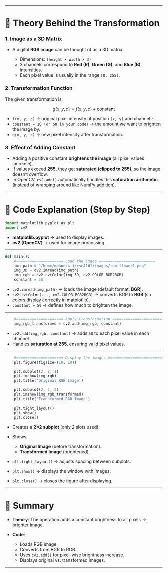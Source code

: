 
---

# 📘 Theory Behind the Transformation

### 1. Image as a 3D Matrix

* A digital **RGB image** can be thought of as a 3D matrix:

  * Dimensions: `(height × width × 3)`
  * 3 channels correspond to **Red (R)**, **Green (G)**, and **Blue (B)** intensities.
  * Each pixel value is usually in the range `[0, 255]`.

### 2. Transformation Function

The given transformation is:

$$
g(x, y, c) = f(x, y, c) + \text{constant}
$$

* `f(x, y, c)` → original pixel intensity at position `(x, y)` and channel `c`.
* `constant = 10 (or 50 in your code)` → the amount we want to brighten the image by.
* `g(x, y, c)` → new pixel intensity after transformation.

### 3. Effect of Adding Constant

* Adding a positive constant **brightens the image** (all pixel values increase).
* If values exceed **255**, they get **saturated (clipped to 255)**, so the image doesn’t overflow.
* In OpenCV, `cv2.add()` automatically handles this **saturation arithmetic** (instead of wrapping around like NumPy addition).

---

# 📜 Code Explanation (Step by Step)

```python
import matplotlib.pyplot as plt
import cv2
```

* **matplotlib.pyplot** → used to display images.
* **cv2 (OpenCV)** → used for image processing.

---

```python
def main():
    #===================== Load the image =========================
    img_path = "/home/mohon/4_1/cse4161/images/rgb_flower1.png"
    img_3D = cv2.imread(img_path)    
    img_rgb = cv2.cvtColor(img_3D, cv2.COLOR_BGR2RGB)
    constant = 50
```

* `cv2.imread(img_path)` → loads the image (default format: **BGR**).
* `cv2.cvtColor(..., cv2.COLOR_BGR2RGB)` → converts BGR to **RGB** (so colors display correctly in matplotlib).
* `constant = 50` → defines how much to brighten the image.

---

```python
    #===================== Apply transformation =========================  
    img_rgb_transformed = cv2.add(img_rgb, constant)
```

* `cv2.add(img_rgb, constant)` → adds `50` to each pixel value in each channel.
* Handles **saturation at 255**, ensuring valid pixel values.

---

```python
    #===================== Display the images =========================
    plt.figure(figsize=(10, 10))

    plt.subplot(2, 2, 1)
    plt.imshow(img_rgb)
    plt.title('Original RGB Image') 

    plt.subplot(2, 2, 2)
    plt.imshow(img_rgb_transformed)
    plt.title('Transformed RGB Image')
    
    plt.tight_layout()
    plt.show()
    plt.close()
```

* Creates a **2×2 subplot** (only 2 slots used).
* Shows:

  * **Original Image** (before transformation).
  * **Transformed Image** (brightened).
* `plt.tight_layout()` → adjusts spacing between subplots.
* `plt.show()` → displays the window with images.
* `plt.close()` → closes the figure after displaying.

---

# 🎯 Summary

* **Theory**: The operation adds a constant brightness to all pixels → brighter image.
* **Code**:

  * Loads RGB image.
  * Converts from BGR to RGB.
  * Uses `cv2.add()` for pixel-wise brightness increase.
  * Displays original vs. transformed images.

---

